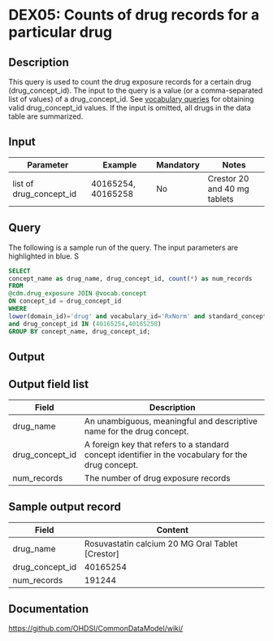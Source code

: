 <!---
Group:drug exposure
Name:DEX05 Counts of drug records for a particular drug
Author:Patrick Ryan
CDM Version: 5.0
-->

# DEX05: Counts of drug records for a particular drug

## Description
This query is used to count the drug exposure records for a certain drug (drug_concept_id). The input to the query is a value (or a comma-separated list of values) of a drug_concept_id. See  [vocabulary queries](http://vocabqueries.omop.org/drug-queries) for obtaining valid drug_concept_id values. If the input is omitted, all drugs in the data table are summarized.

## Input

|  Parameter |  Example |  Mandatory |  Notes |
| --- | --- | --- | --- |
| list of drug_concept_id | 40165254, 40165258 | No | Crestor 20 and 40 mg tablets |

## Query
The following is a sample run of the query. The input parameters are highlighted in  blue. S


```sql
SELECT
concept_name as drug_name, drug_concept_id, count(*) as num_records
FROM
@cdm.drug_exposure JOIN @vocab.concept 
ON concept_id = drug_concept_id
WHERE
lower(domain_id)='drug' and vocabulary_id='RxNorm' and standard_concept='S'
and drug_concept_id IN (40165254,40165258)
GROUP BY concept_name, drug_concept_id;
```

## Output


## Output field list

|  Field |  Description |
| --- | --- |
| drug_name | An unambiguous, meaningful and descriptive name for the drug concept. |
| drug_concept_id | A foreign key that refers to a standard concept identifier in the vocabulary for the drug concept. |
| num_records | The number of drug exposure records |


## Sample output record

|  Field |  Content |
| --- | --- |
| drug_name | Rosuvastatin calcium 20 MG Oral Tablet [Crestor] |
| drug_concept_id | 40165254 |
| num_records | 191244 |

## Documentation
https://github.com/OHDSI/CommonDataModel/wiki/
